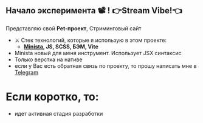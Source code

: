 ## Начало **эксперимента** 📽️ ! 👉Stream Vibe!👈

Представляю свой **Pet-проект**, Стриминговый сайт

[//]: # (-   🌋 Сайт доступен по [ссылке]&#40;https://sergey-kozlov-developer-kinopoisk-ts-1a6d.twc1.net/&#41;)
-   ⚔️ Стек технологий, которые я использую в этом проекте:
    -   **[Minista](https://minista.qranoko.jp/), JS, SCSS, БЭМ, Vite**
-   Minista новый для меня инструмент. Использует JSX синтаксис
-   Только верстка на нативе
-   если у Вас есть обратная связь по проекту, то прошу написать мне в [Telegram](https://t.me/vmfsergeikozlov)

# Если коротко, то:

-   идет активная стадия разработки
        